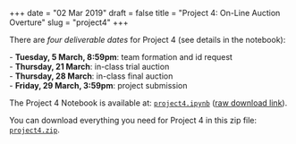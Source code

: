 +++
date = "02 Mar 2019"
draft = false
title = "Project 4: On-Line Auction Overture"
slug = "project4"
+++

   <div class="due">
There are <em>four deliverable dates</em> for Project 4 (see details in the notebook):
<p align="left">
- <b>Tuesday, 5 March, 8:59pm</b>: team formation and id request<br>
- <b>Thursday, 21 March</b>: in-class trial auction<br>
- <b>Thursday, 28 March</b>: in-class final auction<Br>
- <b>Friday, 29 March, 3:59pm</b>: project submission<br>
</p>
   </div>

The Project 4 Notebook is available at: 
[`project4.ipynb`](https://github.com/uvammm/uvammm.github.io/blob/master/src/content/projects/project4/project4.ipynb) (<a href="https://github.com/uvammm/uvammm.github.io/raw/master/projects/project4/project4.ipynb">raw download link</a>).

You can download everything you need for Project 4 in this zip file: [`project4.zip`](https://github.com/uvammm/uvammm.github.io/raw/master/projects/project4/project4.zip").
